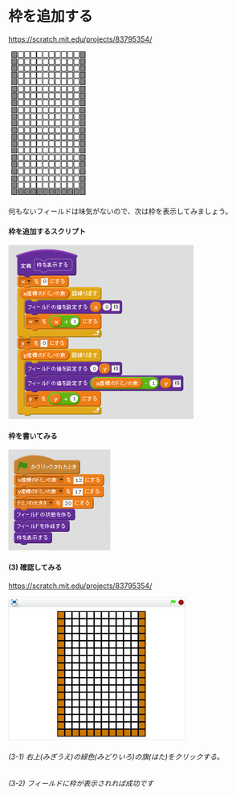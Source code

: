 # 枠を追加する

https://scratch.mit.edu/projects/83795354/

![](board_2.png)

何もないフィールドは味気がないので、次は枠を表示してみましょう。


#### 枠を追加するスクリプト

![](script_create_frame.png)


#### 枠を書いてみる

![](script_create_main.png)


#### (3) 確認してみる

https://scratch.mit.edu/projects/83795354/

![](test.png)


###### (3-1) 右上(みぎうえ)の緑色(みどりいろ)の旗(はた)をクリックする。

###### (3-2) フィールドに枠が表示されれば成功です


